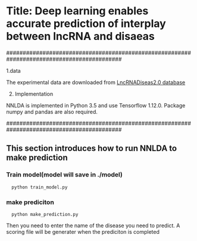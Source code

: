 Title: Deep learning enables accurate prediction of interplay between lncRNA and disaeas 
====================
###########################################################################################

1.data

The experimental data are downloaded from [LncRNADiseas2.0 database](http://www.rnanut.net/lncrnadisease/)

2. Implementation

NNLDA is implemented in Python 3.5 and use Tensorflow 1.12.0.
Package numpy and pandas are also required.

###########################################################################################
## This section introduces how to run NNLDA to make prediction
### Train model(model will save in ./model)
      python train_model.py
### make prediciton
      python make_prediction.py
Then you need to enter the name of the disease you need to predict. A scoring file will be generater when the prediciton is completed
